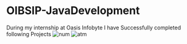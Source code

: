 # OIBSIP-JavaDevelopment
During my internship at Oasis Infobyte I have Successfully completed following Projects
![num](https://github.com/Maitrimark26/OIBSIP-JavaDevelopment/assets/106298947/6ac82e9b-5a2d-4bd6-ad34-c6fad862f25b)
![atm](https://github.com/Maitrimark26/OIBSIP-JavaDevelopment/assets/106298947/4387a00a-ecb4-4f0c-b148-e52192f3d0e2)
